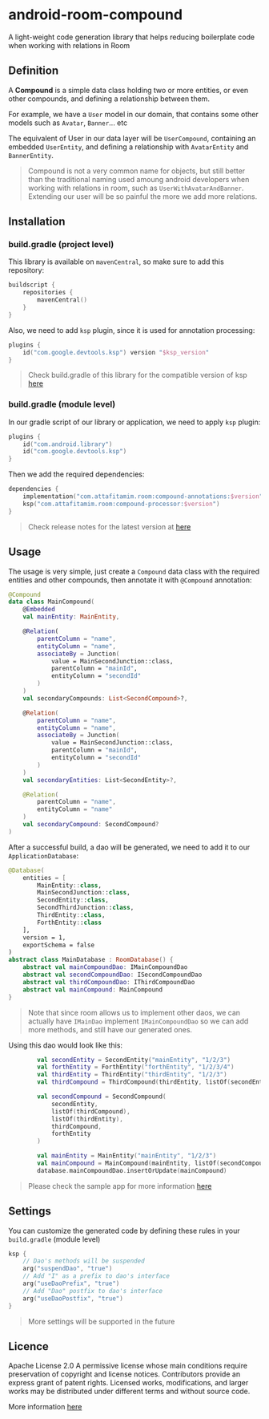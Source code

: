 # android-room-compound
A light-weight code generation library that helps reducing boilerplate code when working with relations in Room

## Definition
A **Compound** is a simple data class holding two or more entities, or even other compounds, and defining a relationship between them.

For example, we have a `User` model in our domain, that contains some other models such as `Avatar`, `Banner`... etc

The equivalent of User in our data layer will be `UserCompound`, containing an embedded `UserEntity`, and defining a relationship with `AvatarEntity` and `BannerEntity`.

> Compound is not a very common name for objects, but still better than the traditional naming used amoung android developers when working with relations in room, such as `UserWithAvatarAndBanner`. Extending our user will be so painful the more we add more relations.

## Installation
### build.gradle (project level)
This library is available on `mavenCentral`, so make sure to add this repository:
```kotlin
buildscript {
    repositories {
        mavenCentral()
    }
}
```

Also, we need to add `ksp` plugin, since it is used for annotation processing:
```kotlin
plugins {
    id("com.google.devtools.ksp") version "$ksp_version"
}
```
> Check build.gradle of this library for the compatible version of ksp [here](https://github.com/tamimattafi/android-room-compound/blob/main/build.gradle)

### build.gradle (module level)
In our gradle script of our library or application, we need to apply `ksp` plugin:
```kotlin
plugins {
    id("com.android.library")
    id("com.google.devtools.ksp")
}
```

Then we add the required dependencies:
```kotlin
dependencies {
    implementation("com.attafitamim.room:compound-annotations:$version")
    ksp("com.attafitamim.room:compound-processor:$version")
}
```
> Check release notes for the latest version at [here](https://github.com/tamimattafi/android-room-compound/releases)

## Usage
The usage is very simple, just create a `Compound` data class with the required entities and other compounds, then annotate it with `@Compound` annotation:
```kotlin
@Compound
data class MainCompound(
    @Embedded
    val mainEntity: MainEntity,

    @Relation(
        parentColumn = "name",
        entityColumn = "name",
        associateBy = Junction(
            value = MainSecondJunction::class,
            parentColumn = "mainId",
            entityColumn = "secondId"
        )
    )
    val secondaryCompounds: List<SecondCompound>?,

    @Relation(
        parentColumn = "name",
        entityColumn = "name",
        associateBy = Junction(
            value = MainSecondJunction::class,
            parentColumn = "mainId",
            entityColumn = "secondId"
        )
    )
    val secondaryEntities: List<SecondEntity>?,

    @Relation(
        parentColumn = "name",
        entityColumn = "name"
    )
    val secondaryCompound: SecondCompound?
)
```

After a successful build, a dao will be generated, we need to add it to our `ApplicationDatabase`:
```kotlin
@Database(
    entities = [
        MainEntity::class,
        MainSecondJunction::class,
        SecondEntity::class,
        SecondThirdJunction::class,
        ThirdEntity::class,
        ForthEntity::class
    ],
    version = 1,
    exportSchema = false
)
abstract class MainDatabase : RoomDatabase() {
    abstract val mainCompoundDao: IMainCompoundDao
    abstract val secondCompoundDao: ISecondCompoundDao
    abstract val thirdCompoundDao: IThirdCompoundDao
    abstract val mainCompound: MainCompound
}
```
> Note that since room allows us to implement other daos, we can actually have `IMainDao` implement `IMainCompoundDao` so we can add more methods, and still have our generated ones.

Using this dao would look like this:
```kotlin
        val secondEntity = SecondEntity("mainEntity", "1/2/3")
        val forthEntity = ForthEntity("forthEntity", "1/2/3/4")
        val thirdEntity = ThirdEntity("thirdEntity", "1/2/3")
        val thirdCompound = ThirdCompound(thirdEntity, listOf(secondEntity), listOf(forthEntity))

        val secondCompound = SecondCompound(
            secondEntity,
            listOf(thirdCompound),
            listOf(thirdEntity),
            thirdCompound,
            forthEntity
        )

        val mainEntity = MainEntity("mainEntity", "1/2/3")
        val mainCompound = MainCompound(mainEntity, listOf(secondCompound), listOf(secondEntity), secondCompound)
        database.mainCompoundDao.insertOrUpdate(mainCompound)
```

> Please check the sample app for more information [here](https://github.com/tamimattafi/android-room-compound/tree/main/sample)

## Settings
You can customize the generated code by defining these rules in your `build.gradle` (module level)
```kotlin
ksp {
    // Dao's methods will be suspended
    arg("suspendDao", "true")
    // Add "I" as a prefix to dao's interface
    arg("useDaoPrefix", "true")
    // Add "Dao" postfix to dao's interface
    arg("useDaoPostfix", "true")
}
```
> More settings will be supported in the future

## Licence
Apache License 2.0
A permissive license whose main conditions require preservation of copyright and license notices. Contributors provide an express grant of patent rights. Licensed works, modifications, and larger works may be distributed under different terms and without source code.

More information [here](https://github.com/tamimattafi/android-room-compound/blob/main/LICENSE)
